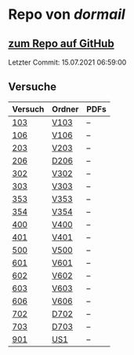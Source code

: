 # Repo von *dormail*

## [zum Repo auf GitHub](https://github.com/dormail/ap)

Letzter Commit: 15.07.2021 06:59:00

## Versuche

|       Versuch       |                        Ordner                        |PDFs|
|---------------------|------------------------------------------------------|----|
|[103](../versuch/103)|[V103](https://github.com/dormail/ap/tree/master/V103)|–   |
|[106](../versuch/106)|[V106](https://github.com/dormail/ap/tree/master/V106)|–   |
|[203](../versuch/203)|[V203](https://github.com/dormail/ap/tree/master/V203)|–   |
|[206](../versuch/206)|[D206](https://github.com/dormail/ap/tree/master/D206)|–   |
|[302](../versuch/302)|[V302](https://github.com/dormail/ap/tree/master/V302)|–   |
|[303](../versuch/303)|[V303](https://github.com/dormail/ap/tree/master/V303)|–   |
|[353](../versuch/353)|[V353](https://github.com/dormail/ap/tree/master/V353)|–   |
|[354](../versuch/354)|[V354](https://github.com/dormail/ap/tree/master/V354)|–   |
|[400](../versuch/400)|[V400](https://github.com/dormail/ap/tree/master/V400)|–   |
|[401](../versuch/401)|[V401](https://github.com/dormail/ap/tree/master/V401)|–   |
|[500](../versuch/500)|[V500](https://github.com/dormail/ap/tree/master/V500)|–   |
|[601](../versuch/601)|[V601](https://github.com/dormail/ap/tree/master/V601)|–   |
|[602](../versuch/602)|[V602](https://github.com/dormail/ap/tree/master/V602)|–   |
|[603](../versuch/603)|[V603](https://github.com/dormail/ap/tree/master/V603)|–   |
|[606](../versuch/606)|[V606](https://github.com/dormail/ap/tree/master/V606)|–   |
|[702](../versuch/702)|[D702](https://github.com/dormail/ap/tree/master/D702)|–   |
|[703](../versuch/703)|[D703](https://github.com/dormail/ap/tree/master/D703)|–   |
|[901](../versuch/901)|[US1](https://github.com/dormail/ap/tree/master/US1)  |–   |
